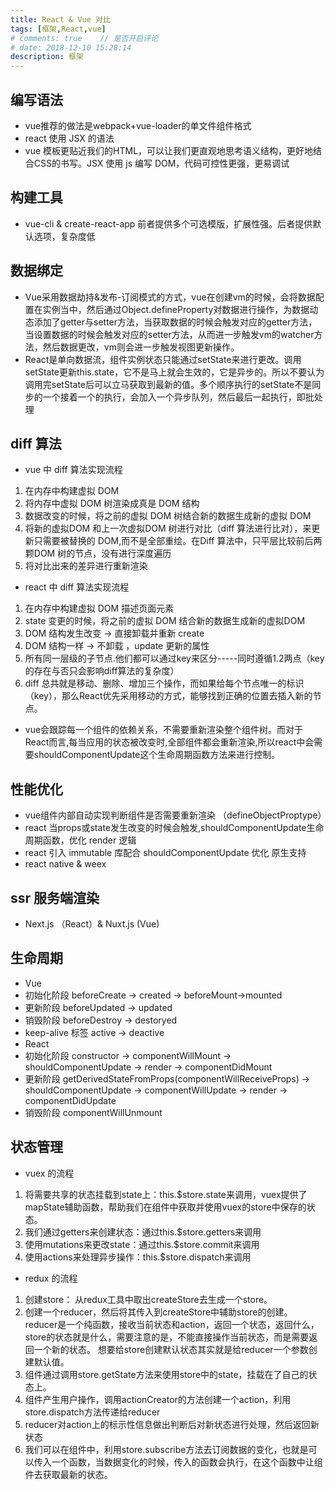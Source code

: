 ```yaml
---
title: React & Vue 对比
tags: [框架,React,vue]
# comments: true    // 是否开启评论
# date: 2018-12-10 15:28:14
description: 框架
---
```

## 编写语法
-	vue推荐的做法是webpack+vue-loader的单文件组件格式
-	react 使用 JSX 的语法
-	 vue 模板更贴近我们的HTML，可以让我们更直观地思考语义结构，更好地结合CSS的书写。JSX 使用 js 编写 DOM，代码可控性更强，更易调试

## 构建工具
-	vue-cli & create-react-app 前者提供多个可选模版，扩展性强。后者提供默认选项，复杂度低

## 数据绑定
-	Vue采用数据劫持&发布-订阅模式的方式，vue在创建vm的时候，会将数据配置在实例当中，然后通过Object.defineProperty对数据进行操作，为数据动态添加了getter与setter方法，当获取数据的时候会触发对应的getter方法，当设置数据的时候会触发对应的setter方法，从而进一步触发vm的watcher方法，然后数据更改，vm则会进一步触发视图更新操作。
-	React是单向数据流，组件实例状态只能通过setState来进行更改。调用setState更新this.state，它不是马上就会生效的，它是异步的。所以不要认为调用完setState后可以立马获取到最新的值。多个顺序执行的setState不是同步的一个接着一个的执行，会加入一个异步队列，然后最后一起执行，即批处理

## diff 算法
-	vue 中 diff 算法实现流程
  1.	在内存中构建虚拟 DOM
  2.	将内存中虚拟 DOM 树渲染成真是 DOM 结构
  3.	数据改变的时候，将之前的虚拟 DOM 树结合新的数据生成新的虚拟 DOM
  4.	将新的虚拟DOM 和上一次虚拟DOM 树进行对比（diff 算法进行比对），来更新只需要被替换的 DOM,而不是全部重绘。在Diff 算法中，只平层比较前后两颗DOM 树的节点，没有进行深度遍历
  5.	将对比出来的差异进行重新渲染
-	react 中 diff 算法实现流程
  1.	在内存中构建虚拟 DOM 描述页面元素
  2.	state 变更的时候，将之前的虚拟 DOM 结合新的数据生成新的虚拟DOM
  3.	DOM 结构发生改变 → 直接卸载并重新 create
  4.	DOM 结构一样 → 不卸载 ，update 更新的属性
  5.	所有同一层级的子节点.他们都可以通过key来区分-----同时遵循1.2两点（key的存在与否只会影响diff算法的复杂度）
  6.	diff 总共就是移动、删除、增加三个操作，而如果给每个节点唯一的标识（key），那么React优先采用移动的方式，能够找到正确的位置去插入新的节点。
-	vue会跟踪每一个组件的依赖关系，不需要重新渲染整个组件树。而对于React而言,每当应用的状态被改变时,全部组件都会重新渲染,所以react中会需要shouldComponentUpdate这个生命周期函数方法来进行控制。

## 性能优化
-	vue组件内部自动实现判断组件是否需要重新渲染 （defineObjectProptype）
-	react 当props或state发生改变的时候会触发,shouldComponentUpdate生命周期函数，优化 render 逻辑
-	react 引入 immutable 库配合 shouldComponentUpdate 优化
原生支持
-	react native & weex

## ssr 服务端渲染
-	Next.js （React）& Nuxt.js (Vue)

## 生命周期
-	Vue
  -	初始化阶段 beforeCreate → created → beforeMount→mounted
  -	更新阶段 beforeUpdated → updated
  -	销毁阶段 beforeDestroy → destoryed
  -	keep-alive 标签 active → deactive
-	React
  -	初始化阶段 constructor → componentWillMount → shouldComponentUpdate → render → componentDidMount
  -	更新阶段 getDerivedStateFromProps(componentWillReceiveProps) → shouldComponentUpdate → componentWillUpdate → render → componentDidUpdate
  -	销毁阶段 componentWillUnmount

## 状态管理
-	vuex 的流程
  1.	将需要共享的状态挂载到state上：this.$store.state来调用，vuex提供了mapState辅助函数，帮助我们在组件中获取并使用vuex的store中保存的状态。
  2.	我们通过getters来创建状态：通过this.$store.getters来调用
  3.	使用mutations来更改state：通过this.$store.commit来调用
  4.	使用actions来处理异步操作：this.$store.dispatch来调用
-	redux 的流程
  1.	创建store： 从redux工具中取出createStore去生成一个store。
  2.	创建一个reducer，然后将其传入到createStore中辅助store的创建。 reducer是一个纯函数，接收当前状态和action，返回一个状态，返回什么，store的状态就是什么，需要注意的是，不能直接操作当前状态，而是需要返回一个新的状态。 想要给store创建默认状态其实就是给reducer一个参数创建默认值。
  3.	组件通过调用store.getState方法来使用store中的state，挂载在了自己的状态上。
  4.	组件产生用户操作，调用actionCreator的方法创建一个action，利用store.dispatch方法传递给reducer
  5.	reducer对action上的标示性信息做出判断后对新状态进行处理，然后返回新状态
  6.	我们可以在组件中，利用store.subscribe方法去订阅数据的变化，也就是可以传入一个函数，当数据变化的时候，传入的函数会执行，在这个函数中让组件去获取最新的状态。
